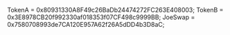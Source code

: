 
  TokenA = 0x80931330A8F49c26BaDb24474272FC263E408003;
  TokenB = 0x3E8978CB20f992330af018353f07CF498c9999BB;
  JoeSwap = 0x7580708993de7CA120E957A62f26A5dDD4b3D8aC;